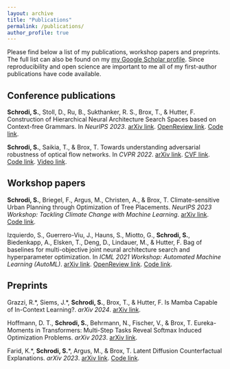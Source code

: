 ```yaml
---
layout: archive
title: "Publications"
permalink: /publications/
author_profile: true
---
```


Please find below a list of my publications, workshop papers and preprints. The full list can also be found on my [my Google Scholar profile](https://scholar.google.com/citations?user=yC-y0PEAAAAJ&hl=en). Since reproducibility and open science are important to me all of my first-author publications have code available.

## Conference publications

**Schrodi, S.**, Stoll, D., Ru, B., Sukthanker, R. S., Brox, T., & Hutter, F. Construction of Hierarchical Neural Architecture Search Spaces based on Context-free Grammars. In _NeurIPS 2023_. [arXiv link](https://arxiv.org/abs/2211.01842). [OpenReview link](https://openreview.net/forum?id=Hpt1i5j6wh). [Code link](https://github.com/automl/hierarchical_nas_construction).

**Schrodi, S.**, Saikia, T., & Brox, T. Towards understanding adversarial robustness of optical flow networks. In _CVPR 2022_. [arXiv link](https://arxiv.org/abs/2103.16255). [CVF link](https://openaccess.thecvf.com/content/CVPR2022/html/Schrodi_Towards_Understanding_Adversarial_Robustness_of_Optical_Flow_Networks_CVPR_2022_paper.html). [Code link](https://github.com/lmb-freiburg/understanding_flow_robustness). [Video link](https://www.youtube.com/watch?v=pRpRWfAA8zE).

## Workshop papers

**Schrodi, S.**, Briegel, F., Argus, M., Christen, A., & Brox, T. Climate-sensitive Urban Planning through Optimization of Tree Placements. _NeurIPS 2023 Workshop: Tackling Climate Change with Machine Learning_. [arXiv link](https://arxiv.org/abs/2310.05691). [Code link](https://github.com/lmb-freiburg/tree-planting).

Izquierdo, S., Guerrero-Viu, J., Hauns, S., Miotto, G., **Schrodi, S.**, Biedenkapp, A., Elsken, T., Deng, D., Lindauer, M., & Hutter, F. Bag of baselines for multi-objective joint neural architecture search and hyperparameter optimization. In _ICML 2021 Workshop: Automated Machine Learning (AutoML)_. [arXiv link](https://arxiv.org/abs/2105.01015). [OpenReview link](https://openreview.net/forum?id=yEGlj93aLFY). [Code link](https://github.com/automl/multi-obj-baselines).

## Preprints

Grazzi, R.\*, Siems, J.\*, **Schrodi, S.**, Brox, T., & Hutter, F. Is Mamba Capable of In-Context Learning?. _arXiv 2024_. [arXiv link](https://arxiv.org/abs/2402.03170).

Hoffmann, D. T., **Schrodi, S.**, Behrmann, N., Fischer, V., & Brox, T. Eureka-Moments in Transformers: Multi-Step Tasks Reveal Softmax Induced Optimization Problems. _arXiv 2023_. [arXiv link](https://arxiv.org/abs/2310.12956).

Farid, K.\*, **Schrodi, S.**\*, Argus, M., & Brox, T. Latent Diffusion Counterfactual Explanations. _arXiv 2023_. [arXiv link](https://arxiv.org/abs/2310.06668). [Code link](https://github.com/lmb-freiburg/ldce).
